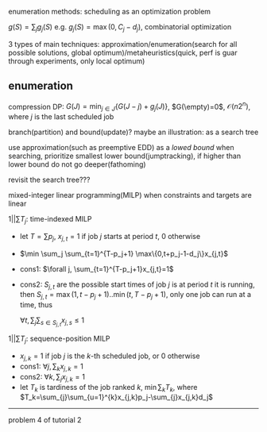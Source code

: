 enumeration methods: scheduling as an optimization problem

$g(S)=\sum_{j}g_j(S)$ e.g. $g_j(S)=\max(0,C_j-d_j)$, combinatorial optimization

3 types of main techniques: approximation/enumeration(search for all possible solutions, global optimum)/metaheuristics(quick, perf is guar through experiments, only local optimum)

## enumeration

compression DP: $G(J)=\min_{j\in J}\{G(J-j)+g_j(J)\}$, $G(\empty)=0$, $\mathcal{O}(n2^n)$, where $j$ is the last scheduled job

branch(partition) and bound(update)? maybe an illustration: as a search tree

use approximation(such as preemptive EDD) as a *lowed bound* when searching, prioritize smallest lower bound(jumptracking), if higher than lower bound do not go deeper(fathoming)

revisit the search tree???

mixed-integer linear programming(MILP) when constraints and targets are linear

$1||\sum T_j$: time-indexed MILP

* let $T=\sum p_j$, $x_{j,t}=1$ if job $j$ starts at period $t$, 0 otherwise 

* $\min \sum_j \sum_{t=1}^{T-p_j+1} \max\{0,t+p_j-1-d_j\}x_{j,t}$

* cons1: $\forall j, \sum_{t=1}^{T-p_j+1}x_{j,t}=1$

* cons2: $S_{j,t}$ are the possible start times of job $j$ is at period $t$ it is running, then $S_{j,t}=\max(1,t-p_j+1)..\min(t,T-p_j+1)$, only one job can run at a time, thus

  $\forall t,\sum_j\sum_{s\in S_{j,t}}x_{j,s}\leq 1$

$1||\sum T_j$: sequence-position MILP

* $x_{j,k}=1$ if job $j$ is the $k$-th scheduled job, or 0 otherwise
* cons1: $\forall j,\sum_{k}x_{j,k}=1$
* cons2: $\forall k,\sum_{j}x_{j,k}=1$
* let $T_k$ is tardiness of the job ranked $k$, $\min \sum_{k}T_k$, where $T_k=\sum_{j}\sum_{u=1}^{k}x_{j,k}p_j-\sum_{j}x_{j,k}d_j$

---

problem 4 of tutorial 2

